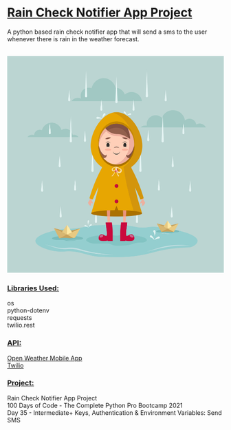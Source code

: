 # <u>**Rain Check Notifier App Project**</u>

A python based rain check notifier app that will 
send a sms to the user whenever there is rain in the 
weather forecast.</br> </br>

![Password Manager](image.jpg) <br/>

### <u>**Libraries Used:**</u> <br />
os <br/>
python-dotenv <br/>
requests <br/>
twilio.rest <br/>

### <u>**API:**</u> <br />
[Open Weather Mobile App](https://openweathermap.org/) <br/>
[Twilio](https://www.twilio.com/)

### <u>**Project:**</u> <br/>
Rain Check Notifier App Project<br/>
100 Days of Code - The Complete Python Pro Bootcamp 2021 <br/>
Day 35 - Intermediate+ Keys, Authentication & Environment Variables: Send SMS